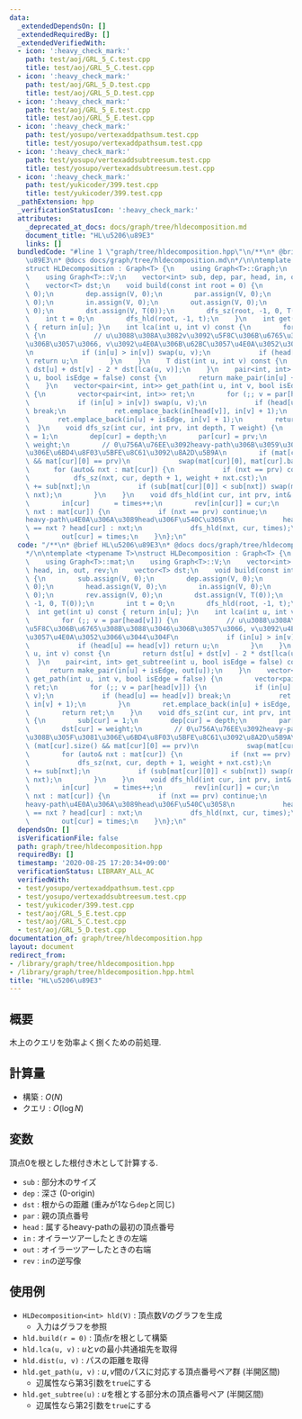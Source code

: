 ```yaml
---
data:
  _extendedDependsOn: []
  _extendedRequiredBy: []
  _extendedVerifiedWith:
  - icon: ':heavy_check_mark:'
    path: test/aoj/GRL_5_C.test.cpp
    title: test/aoj/GRL_5_C.test.cpp
  - icon: ':heavy_check_mark:'
    path: test/aoj/GRL_5_D.test.cpp
    title: test/aoj/GRL_5_D.test.cpp
  - icon: ':heavy_check_mark:'
    path: test/aoj/GRL_5_E.test.cpp
    title: test/aoj/GRL_5_E.test.cpp
  - icon: ':heavy_check_mark:'
    path: test/yosupo/vertexaddpathsum.test.cpp
    title: test/yosupo/vertexaddpathsum.test.cpp
  - icon: ':heavy_check_mark:'
    path: test/yosupo/vertexaddsubtreesum.test.cpp
    title: test/yosupo/vertexaddsubtreesum.test.cpp
  - icon: ':heavy_check_mark:'
    path: test/yukicoder/399.test.cpp
    title: test/yukicoder/399.test.cpp
  _pathExtension: hpp
  _verificationStatusIcon: ':heavy_check_mark:'
  attributes:
    _deprecated_at_docs: docs/graph/tree/hldecomposition.md
    document_title: "HL\u5206\u89E3"
    links: []
  bundledCode: "#line 1 \"graph/tree/hldecomposition.hpp\"\n/**\n* @brief HL\u5206\
    \u89E3\n* @docs docs/graph/tree/hldecomposition.md\n*/\n\ntemplate <typename T>\n\
    struct HLDecomposition : Graph<T> {\n    using Graph<T>::Graph;\n    using Graph<T>::mat;\n\
    \    using Graph<T>::V;\n    vector<int> sub, dep, par, head, in, out, rev;\n\
    \    vector<T> dst;\n    void build(const int root = 0) {\n        sub.assign(V,\
    \ 0);\n        dep.assign(V, 0);\n        par.assign(V, 0);\n        head.assign(V,\
    \ 0);\n        in.assign(V, 0);\n        out.assign(V, 0);\n        rev.assign(V,\
    \ 0);\n        dst.assign(V, T(0));\n        dfs_sz(root, -1, 0, T(0));\n    \
    \    int t = 0;\n        dfs_hld(root, -1, t);\n    }\n    int get(int u) const\
    \ { return in[u]; }\n    int lca(int u, int v) const {\n        for (;; v = par[head[v]])\
    \ {\n            // u\u3088\u308A\u3082v\u3092\u5F8C\u306B\u6765\u308B\u3088\u3046\
    \u306B\u3057\u3066, v\u3092\u4E0A\u306B\u62BC\u3057\u4E0A\u3052\u3066\u3044\u304F\
    \n            if (in[u] > in[v]) swap(u, v);\n            if (head[u] == head[v])\
    \ return u;\n        }\n    }\n    T dist(int u, int v) const {\n        return\
    \ dst[u] + dst[v] - 2 * dst[lca(u, v)];\n    }\n    pair<int, int> get_subtree(int\
    \ u, bool isEdge = false) const {\n        return make_pair(in[u] + isEdge, out[u]);\n\
    \    }\n    vector<pair<int, int>> get_path(int u, int v, bool isEdge = false)\
    \ {\n        vector<pair<int, int>> ret;\n        for (;; v = par[head[v]]) {\n\
    \            if (in[u] > in[v]) swap(u, v);\n            if (head[u] == head[v])\
    \ break;\n            ret.emplace_back(in[head[v]], in[v] + 1);\n        }\n \
    \       ret.emplace_back(in[u] + isEdge, in[v] + 1);\n        return ret;\n  \
    \  }\n    void dfs_sz(int cur, int prv, int depth, T weight) {\n        sub[cur]\
    \ = 1;\n        dep[cur] = depth;\n        par[cur] = prv;\n        dst[cur] =\
    \ weight;\n        // 0\u756A\u76EE\u3092heavy-path\u306B\u3059\u308B\u305F\u3081\
    \u306E\u6BD4\u8F03\u5BFE\u8C61\u3092\u8A2D\u5B9A\n        if (mat[cur].size()\
    \ && mat[cur][0] == prv)\n            swap(mat[cur][0], mat[cur].back());\n  \
    \      for (auto& nxt : mat[cur]) {\n            if (nxt == prv) continue;\n \
    \           dfs_sz(nxt, cur, depth + 1, weight + nxt.cst);\n            sub[cur]\
    \ += sub[nxt];\n            if (sub[mat[cur][0]] < sub[nxt]) swap(mat[cur][0],\
    \ nxt);\n        }\n    }\n    void dfs_hld(int cur, int prv, int& times) {\n\
    \        in[cur]      = times++;\n        rev[in[cur]] = cur;\n        for (auto&\
    \ nxt : mat[cur]) {\n            if (nxt == prv) continue;\n            // cur-nxt\u304C\
    heavy-path\u4E0A\u306A\u3089head\u306F\u540C\u3058\n            head[nxt] = mat[cur][0]\
    \ == nxt ? head[cur] : nxt;\n            dfs_hld(nxt, cur, times);\n        }\n\
    \        out[cur] = times;\n    }\n};\n"
  code: "/**\n* @brief HL\u5206\u89E3\n* @docs docs/graph/tree/hldecomposition.md\n\
    */\n\ntemplate <typename T>\nstruct HLDecomposition : Graph<T> {\n    using Graph<T>::Graph;\n\
    \    using Graph<T>::mat;\n    using Graph<T>::V;\n    vector<int> sub, dep, par,\
    \ head, in, out, rev;\n    vector<T> dst;\n    void build(const int root = 0)\
    \ {\n        sub.assign(V, 0);\n        dep.assign(V, 0);\n        par.assign(V,\
    \ 0);\n        head.assign(V, 0);\n        in.assign(V, 0);\n        out.assign(V,\
    \ 0);\n        rev.assign(V, 0);\n        dst.assign(V, T(0));\n        dfs_sz(root,\
    \ -1, 0, T(0));\n        int t = 0;\n        dfs_hld(root, -1, t);\n    }\n  \
    \  int get(int u) const { return in[u]; }\n    int lca(int u, int v) const {\n\
    \        for (;; v = par[head[v]]) {\n            // u\u3088\u308A\u3082v\u3092\
    \u5F8C\u306B\u6765\u308B\u3088\u3046\u306B\u3057\u3066, v\u3092\u4E0A\u306B\u62BC\
    \u3057\u4E0A\u3052\u3066\u3044\u304F\n            if (in[u] > in[v]) swap(u, v);\n\
    \            if (head[u] == head[v]) return u;\n        }\n    }\n    T dist(int\
    \ u, int v) const {\n        return dst[u] + dst[v] - 2 * dst[lca(u, v)];\n  \
    \  }\n    pair<int, int> get_subtree(int u, bool isEdge = false) const {\n   \
    \     return make_pair(in[u] + isEdge, out[u]);\n    }\n    vector<pair<int, int>>\
    \ get_path(int u, int v, bool isEdge = false) {\n        vector<pair<int, int>>\
    \ ret;\n        for (;; v = par[head[v]]) {\n            if (in[u] > in[v]) swap(u,\
    \ v);\n            if (head[u] == head[v]) break;\n            ret.emplace_back(in[head[v]],\
    \ in[v] + 1);\n        }\n        ret.emplace_back(in[u] + isEdge, in[v] + 1);\n\
    \        return ret;\n    }\n    void dfs_sz(int cur, int prv, int depth, T weight)\
    \ {\n        sub[cur] = 1;\n        dep[cur] = depth;\n        par[cur] = prv;\n\
    \        dst[cur] = weight;\n        // 0\u756A\u76EE\u3092heavy-path\u306B\u3059\
    \u308B\u305F\u3081\u306E\u6BD4\u8F03\u5BFE\u8C61\u3092\u8A2D\u5B9A\n        if\
    \ (mat[cur].size() && mat[cur][0] == prv)\n            swap(mat[cur][0], mat[cur].back());\n\
    \        for (auto& nxt : mat[cur]) {\n            if (nxt == prv) continue;\n\
    \            dfs_sz(nxt, cur, depth + 1, weight + nxt.cst);\n            sub[cur]\
    \ += sub[nxt];\n            if (sub[mat[cur][0]] < sub[nxt]) swap(mat[cur][0],\
    \ nxt);\n        }\n    }\n    void dfs_hld(int cur, int prv, int& times) {\n\
    \        in[cur]      = times++;\n        rev[in[cur]] = cur;\n        for (auto&\
    \ nxt : mat[cur]) {\n            if (nxt == prv) continue;\n            // cur-nxt\u304C\
    heavy-path\u4E0A\u306A\u3089head\u306F\u540C\u3058\n            head[nxt] = mat[cur][0]\
    \ == nxt ? head[cur] : nxt;\n            dfs_hld(nxt, cur, times);\n        }\n\
    \        out[cur] = times;\n    }\n};\n"
  dependsOn: []
  isVerificationFile: false
  path: graph/tree/hldecomposition.hpp
  requiredBy: []
  timestamp: '2020-08-25 17:20:34+09:00'
  verificationStatus: LIBRARY_ALL_AC
  verifiedWith:
  - test/yosupo/vertexaddpathsum.test.cpp
  - test/yosupo/vertexaddsubtreesum.test.cpp
  - test/yukicoder/399.test.cpp
  - test/aoj/GRL_5_E.test.cpp
  - test/aoj/GRL_5_C.test.cpp
  - test/aoj/GRL_5_D.test.cpp
documentation_of: graph/tree/hldecomposition.hpp
layout: document
redirect_from:
- /library/graph/tree/hldecomposition.hpp
- /library/graph/tree/hldecomposition.hpp.html
title: "HL\u5206\u89E3"
---
```

## 概要

木上のクエリを効率よく捌くための前処理.

## 計算量

* 構築 : $O(N)$
* クエリ : $O(\log N)$

## 変数

頂点$0$を根とした根付き木として計算する.

* `sub`  : 部分木のサイズ
* `dep`  : 深さ (0-origin)
* `dst`  : 根からの距離 (重みが$1$なら`dep`と同じ)
* `par`  : 親の頂点番号
* `head` : 属するheavy-pathの最初の頂点番号
* `in`   : オイラーツアーしたときの左端
* `out`  : オイラーツアーしたときの右端
* `rev`  : `in`の逆写像

## 使用例

* `HLDecomposition<int> hld(V)` : 頂点数$V$のグラフを生成
  * 入力はグラフを参照
* `hld.build(r = 0)` : 頂点$r$を根として構築
* `hld.lca(u, v)` : $u$と$v$の最小共通祖先を取得
* `hld.dist(u, v)`  : パスの距離を取得
* `hld.get_path(u, v)` : $u, v$間のパスに対応する頂点番号ペア群 (半開区間)
  * 辺属性なら第3引数を`true`にする
* `hld.get_subtree(u)` : $u$を根とする部分木の頂点番号ペア (半開区間)
  * 辺属性なら第2引数を`true`にする
